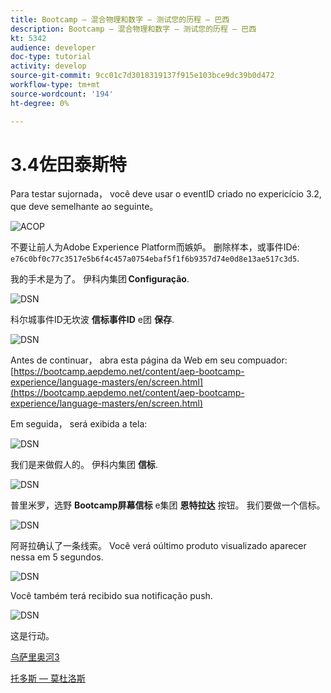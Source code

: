 ```yaml
---
title: Bootcamp — 混合物理和数字 — 测试您的历程 — 巴西
description: Bootcamp — 混合物理和数字 — 测试您的历程 — 巴西
kt: 5342
audience: developer
doc-type: tutorial
activity: develop
source-git-commit: 9cc01c7d3018319137f915e103bce9dc39b0d472
workflow-type: tm+mt
source-wordcount: '194'
ht-degree: 0%

---
```


# 3.4佐田泰斯特

Para testar sujornada， você deve usar o eventID criado no expericício 3.2, que deve semelhante ao seguinte。

![ACOP](./images/payloadeventID.png)

不要让前人为Adobe Experience Platform而嫉妒。 删除样本，或事件IDé:
`e76c0bf0c77c3517e5b6f4c457a0754ebaf5f1f6b9357d74e0d8e13ae517c3d5`.

我的手术是为了。 伊科内集团 **Configuração**.

![DSN](./images/appsett.png)

科尔城事件ID无坎波 **信标事件ID** e团 **保存**.

![DSN](./images/beacon1.png)

Antes de continuar， abra esta página da Web em seu compuador: [https://bootcamp.aepdemo.net/content/aep-bootcamp-experience/language-masters/en/screen.html](https://bootcamp.aepdemo.net/content/aep-bootcamp-experience/language-masters/en/screen.html)

Em seguida， será exibida a tela:

![DSN](./images/screen1.png)

我们是来做假人的。 伊科内集团 **信标**.

![DSN](./images/app23.png)

普里米罗，选野 **Bootcamp屏幕信标** e集团 **恩特拉达** 按钮。 我们要做一个信标。

![DSN](./images/app21.png)

阿哥拉确认了一条线索。 Você verá oúltimo produto visualizado aparecer nessa em 5 segundos.

![DSN](./images/beacon3.png)

Você também terá recibido sua notificação push.

![DSN](./images/beacon2.png)

这是行动。

[乌萨里奥河3](./uc3.md)

[托多斯 — 莫杜洛斯](../../overview.md)
